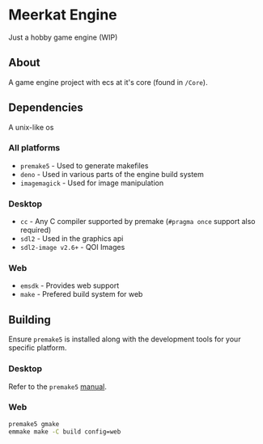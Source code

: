 # Meerkat Engine
Just a hobby game engine (WIP)

## About
A game engine project with ecs at it's core (found in `/Core`).

## Dependencies
A unix-like os

### All platforms
* `premake5` - Used to generate makefiles
* `deno` - Used in various parts of the engine build system
* `imagemagick` - Used for image manipulation

### Desktop
* `cc` - Any C compiler supported by premake (`#pragma once` support also required)
* `sdl2` - Used in the graphics api
* `sdl2-image v2.6+` - QOI Images

### Web
* `emsdk` - Provides web support
* `make` - Prefered build system for web

## Building
Ensure `premake5` is installed along with the development tools for your specific platform.

### Desktop
Refer to the `premake5` [manual](https://premake.github.io/docs/Using-Premake).

### Web
```sh
premake5 gmake
emmake make -C build config=web
```
